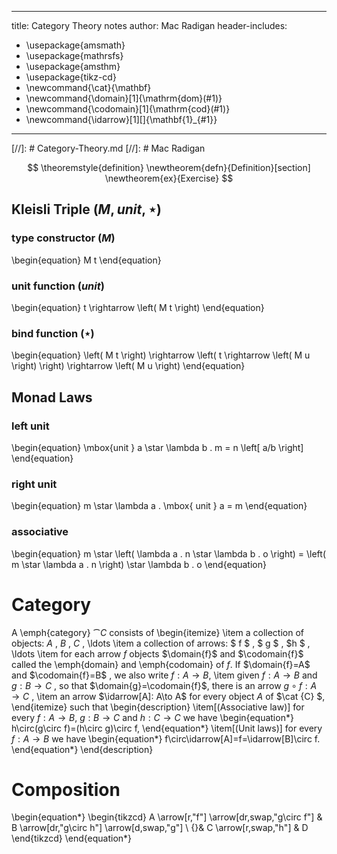 
---
title: Category Theory notes
author: Mac Radigan
header-includes:
 - \usepackage{amsmath}
 - \usepackage{mathrsfs}
 - \usepackage{amsthm}
 - \usepackage{tikz-cd}
 - \newcommand{\cat}{\mathbf}
 - \newcommand{\domain}[1]{\mathrm{dom}(#1)}
 - \newcommand{\codomain}[1]{\mathrm{cod}(#1)}
 - \newcommand{\idarrow}[1][]{\mathbf{1}_{#1}}
---
[//]: # Category-Theory.md
[//]: # Mac Radigan

$$
\theoremstyle{definition}
\newtheorem{defn}{Definition}[section]
\newtheorem{ex}{Exercise}
$$

## Kleisli Triple $\left( M, unit, \star \right)$

### type constructor $\left( M \right)$
\begin{equation}
M t
\end{equation}

### unit function $\left( unit \right)$
\begin{equation}
t \rightarrow \left( M t \right)
\end{equation}

### bind function $\left( \star \right)$
\begin{equation}
\left( M t \right) \rightarrow \left( t \rightarrow \left( M u \right) \right) \rightarrow \left( M u \right)
\end{equation}

## Monad Laws

### left unit
\begin{equation}
\mbox{unit } a \star \lambda b . m = n \left[ a/b \right]
\end{equation}

### right unit
\begin{equation}
m \star \lambda a . \mbox{ unit } a = m
\end{equation}

### associative
\begin{equation}
m \star \left( \lambda a . n \star \lambda b . o \right) = \left( m \star \lambda a . n \right) \star \lambda b . o
\end{equation}

# Category

A \emph{category} $\cat{C}$ consists of
\begin{itemize}
\item a collection of objects: $A$ , $B$ , $C$ ,
  \ldots
\item a collection of arrows: $ f $ , $ g $ , $h $ ,
  \ldots
\item for each arrow $f$ objects $\domain{f}$ and
  $\codomain{f}$ called the \emph{domain} and
\emph{codomain} of $f$. If $\domain{f}=A$ and
  $\codomain{f}=B$ , we also write $f:A \to B$,
\item given $f:A \to B$ and $g:B \to C$ , so that
  $\domain{g}=\codomain{f}$, there is an arrow
  $g \circ f:A \to C$ ,
\item an arrow $\idarrow[A]: A\to A$ for every
object $A$ of $\cat {C} $,
\end{itemize}
such that
\begin{description}
\item[(Associative law)] for every $f:A \to B$,
  $g:B \to C$ and $h:C \to C$ we have
\begin{equation*}
h\circ(g\circ f)=(h\circ g)\circ f,
\end{equation*}
\item[(Unit laws)] for every $f:A \to B$ we have
\begin{equation*}
f\circ\idarrow[A]=f=\idarrow[B]\circ f.
\end{equation*}
\end{description}


# Composition
\begin{equation*}
\begin{tikzcd}
A \arrow[r,"f"]
  \arrow[dr,swap,"g\circ f"]
  &
B \arrow[dr,"g\circ h"]
  \arrow[d,swap,"g"]
  \\
  {}&
C \arrow[r,swap,"h"]
  &
D
\end{tikzcd}
\end{equation*}


